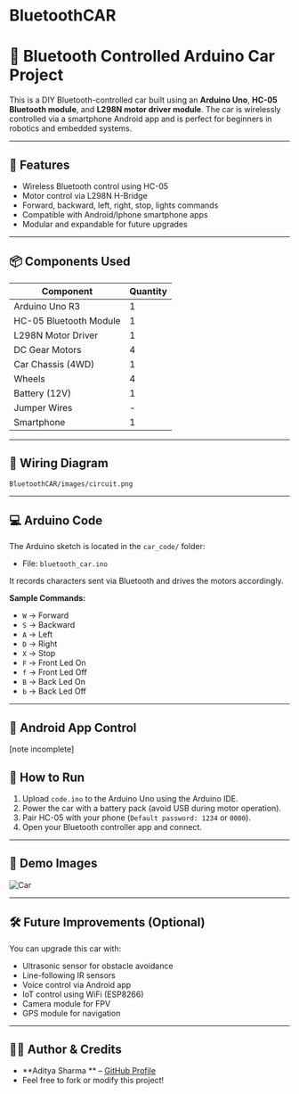 # BluetoothCAR
# 🚗 Bluetooth Controlled Arduino Car Project

This is a DIY Bluetooth-controlled car built using an **Arduino Uno**, **HC-05 Bluetooth module**, and **L298N motor driver module**. The car is wirelessly controlled via a smartphone Android app and is perfect for beginners in robotics and embedded systems.

---

## 🔧 Features

- Wireless Bluetooth control using HC-05
- Motor control via L298N H-Bridge
- Forward, backward, left, right, stop, lights commands
- Compatible with Android/Iphone smartphone apps
- Modular and expandable for future upgrades

---

## 📦 Components Used

| Component               | Quantity |
|------------------------|----------|
| Arduino Uno R3         | 1        |
| HC-05 Bluetooth Module | 1        |
| L298N Motor Driver     | 1        |
| DC Gear Motors         | 4        |
| Car Chassis (4WD)      | 1        |
| Wheels                 | 4        |
| Battery (12V)          | 1        |
| Jumper Wires           | -        |
| Smartphone             | 1        |

---

## 🔌 Wiring Diagram

`BluetoothCAR/images/circuit.png`

---

## 💻 Arduino Code

The Arduino sketch is located in the `car_code/` folder:
- File: `bluetooth_car.ino`

It records characters sent via Bluetooth and drives the motors accordingly.

**Sample Commands:**
- `W` → Forward
- `S` → Backward
- `A` → Left
- `D` → Right
- `X` → Stop
- `F` → Front Led On
- `f` → Front Led Off
- `B` → Back Led On
- `b` → Back Led Off
---

## 📱 Android App Control

[note incomplete]

## 🚀 How to Run

1. Upload `code.ino` to the Arduino Uno using the Arduino IDE.
2. Power the car with a battery pack (avoid USB during motor operation).
3. Pair HC-05 with your phone (`Default password: 1234` or `0000`).
4. Open your Bluetooth controller app and connect.
---

## 📸 Demo Images

![Car](images/sampleT.jpg)

---

## 🛠️ Future Improvements (Optional)

You can upgrade this car with:
- Ultrasonic sensor for obstacle avoidance
- Line-following IR sensors
- Voice control via Android app
- IoT control using WiFi (ESP8266)
- Camera module for FPV
- GPS module for navigation

---

## 👨‍💻 Author & Credits

- **Aditya Sharma ** – [GitHub Profile](https://github.com/aditya14sharma01)
- Feel free to fork or modify this project!

